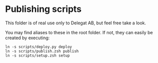 # Publishing scripts

This folder is of real use only to Delegat AB, but feel free take a look.

You may find aliases to these in the root folder. If not, they can easily be created
by executing:

```console
ln -s scripts/deploy.py deploy
ln -s scripts/publish.zsh publish
ln -s scripts/setup.zsh setup
```
